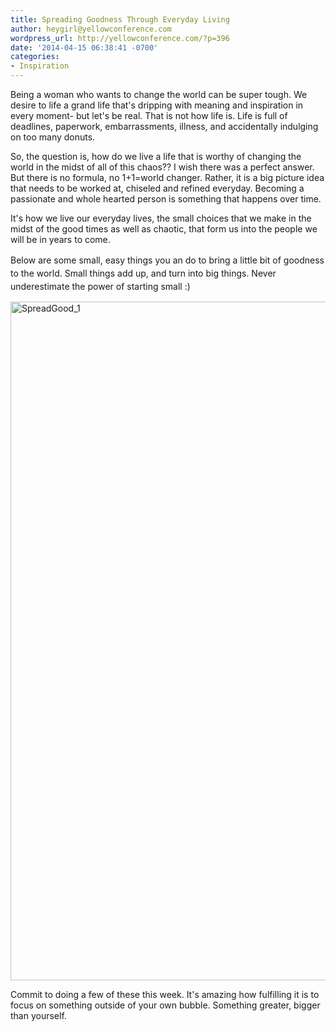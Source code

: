 ```yaml
---
title: Spreading Goodness Through Everyday Living
author: heygirl@yellowconference.com
wordpress_url: http://yellowconference.com/?p=396
date: '2014-04-15 06:38:41 -0700'
categories:
- Inspiration
---
```

<p>Being a woman who wants to change the world can be super tough. We desire to life a grand life that's dripping with meaning and inspiration in every moment- but let's be real. That is not how life is. Life is full of deadlines, paperwork, embarrassments, illness, and accidentally indulging on too many donuts.</p>
<p>So, the question is, how do we live a life that is worthy of changing the world in the midst of all of this chaos?? I wish there was a perfect answer. But there is no formula, no 1+1=world changer. Rather, it is a big picture idea that needs to be worked at, chiseled and refined everyday. Becoming a passionate and whole hearted person is something that happens over time.</p>
<p>It's how we live our everyday lives, the small choices that we make in the midst of the good times as well as chaotic, that form us into the people we will be in years to come.</p>
<p><span style="line-height: 1.5em;">Below are some small, easy things you an do to bring a little bit of goodness to the world. Small things add up, and turn into big things. Never underestimate the power of starting small :)&nbsp;</span></p>
<p><a href="http://yellowconference.com/wp-content/uploads/2014/04/SpreadGood_11.jpg"><img class="alignnone size-full wp-image-410" alt="SpreadGood_1" src="http://yellowconference.com/wp-content/uploads/2014/04/SpreadGood_11.jpg" width="700" height="1086" /></a></p>
<p>Commit to doing a few of these this week. It's amazing how fulfilling it is to focus on something outside of your own bubble. Something greater, bigger than yourself.</p>
